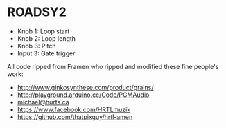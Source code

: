ROADSY2
======

* Knob 1: Loop start
* Knob 2: Loop length
* Knob 3: Pitch
* Input 3: Gate trigger

All code ripped from Framen who ripped and modified these fine people's work:

* http://www.ginkosynthese.com/product/grains/
* http://playground.arduino.cc/Code/PCMAudio
* michael@hurts.ca
* https://www.facebook.com/HRTLmuzik
* https://github.com/thatpixguy/hrtl-amen
